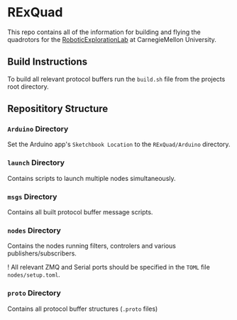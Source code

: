 # RExQuad
This repo contains all of the information for building and flying the quadrotors for the [RoboticExplorationLab](https://roboticexplorationlab.org/) at CarnegieMellon University.

## Build Instructions
To build all relevant protocol buffers run the `build.sh` file from the projects root directory.

## Reposititory Structure
### `Arduino` Directory
Set the Arduino app's `Sketchbook Location` to the `RExQuad/Arduino` directory.

### `launch` Directory
Contains scripts to launch multiple nodes simultaneously.

### `msgs` Directory
Contains all built protocol buffer message scripts.

### `nodes` Directory
Contains the nodes running filters, controlers and various publishers/subscribers.

! All relevant ZMQ and Serial ports should be specified in the `TOML` file `nodes/setup.toml`.

### `proto` Directory
Contains all protocol buffer structures (`.proto` files)
